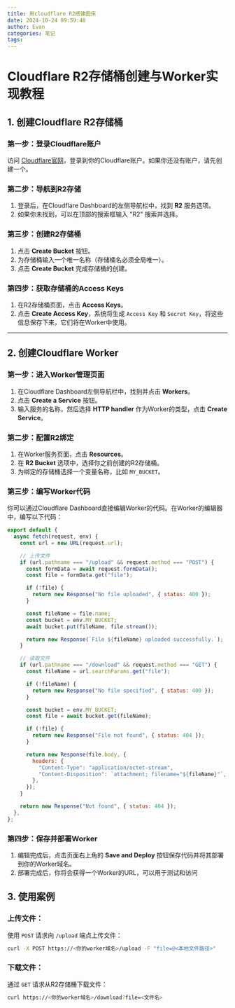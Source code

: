 ```yaml
---
title: 用cloudflare R2搭建图床
date: 2024-10-24 09:59:48
author: Evan
categories: 笔记
tags:
---
```


# Cloudflare R2存储桶创建与Worker实现教程

## 1. 创建Cloudflare R2存储桶

### 第一步：登录Cloudflare账户
访问 [Cloudflare官网](https://www.cloudflare.com/)，登录到你的Cloudflare账户。如果你还没有账户，请先创建一个。

### 第二步：导航到R2存储
1. 登录后，在Cloudflare Dashboard的左侧导航栏中，找到 **R2** 服务选项。
2. 如果你未找到，可以在顶部的搜索框输入 "R2" 搜索并选择。

### 第三步：创建R2存储桶
1. 点击 **Create Bucket** 按钮。
2. 为存储桶输入一个唯一名称（存储桶名必须全局唯一）。
3. 点击 **Create Bucket** 完成存储桶的创建。

### 第四步：获取存储桶的Access Keys
1. 在R2存储桶页面，点击 **Access Keys**。
2. 点击 **Create Access Key**，系统将生成 `Access Key` 和 `Secret Key`，将这些信息保存下来，它们将在Worker中使用。



---

## 2. 创建Cloudflare Worker

### 第一步：进入Worker管理页面
1. 在Cloudflare Dashboard左侧导航栏中，找到并点击 **Workers**。
2. 点击 **Create a Service** 按钮。
3. 输入服务的名称，然后选择 **HTTP handler** 作为Worker的类型，点击 **Create Service**。

### 第二步：配置R2绑定
1. 在Worker服务页面，点击 **Resources**。
2. 在 **R2 Bucket** 选项中，选择你之前创建的R2存储桶。
3. 为绑定的存储桶选择一个变量名称，比如 `MY_BUCKET`。

### 第三步：编写Worker代码
你可以通过Cloudflare Dashboard直接编辑Worker的代码。在Worker的编辑器中，编写以下代码：

```javascript
export default {
  async fetch(request, env) {
    const url = new URL(request.url);

    // 上传文件
    if (url.pathname === "/upload" && request.method === "POST") {
      const formData = await request.formData();
      const file = formData.get("file");

      if (!file) {
        return new Response("No file uploaded", { status: 400 });
      }

      const fileName = file.name;
      const bucket = env.MY_BUCKET;
      await bucket.put(fileName, file.stream());

      return new Response(`File ${fileName} uploaded successfully.`);
    }

    // 读取文件
    if (url.pathname === "/download" && request.method === "GET") {
      const fileName = url.searchParams.get("file");

      if (!fileName) {
        return new Response("No file specified", { status: 400 });
      }

      const bucket = env.MY_BUCKET;
      const file = await bucket.get(fileName);

      if (!file) {
        return new Response("File not found", { status: 404 });
      }

      return new Response(file.body, {
        headers: {
          "Content-Type": "application/octet-stream",
          "Content-Disposition": `attachment; filename="${fileName}"`,
        },
      });
    }

    return new Response("Not found", { status: 404 });
  },
};
```

### 第四步：保存并部署Worker

1. 编辑完成后，点击页面右上角的 **Save and Deploy** 按钮保存代码并将其部署到你的Worker域名。
2. 部署完成后，你将会获得一个Worker的URL，可以用于测试和访问



## 3. 使用案例

### 上传文件：

使用 `POST` 请求向 `/upload` 端点上传文件：

```bash
curl -X POST https://<你的worker域名>/upload -F "file=@<本地文件路径>"
```

### 下载文件：

通过 `GET` 请求从R2存储桶下载文件：

```bash
curl https://<你的worker域名>/download?file=<文件名>
```
